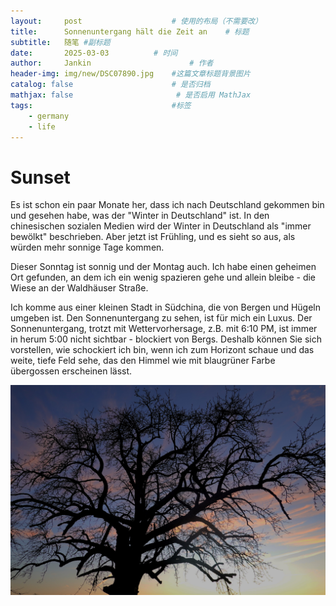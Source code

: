 ```yaml
---
layout:     post   				    # 使用的布局（不需要改）
title:      Sonnenuntergang hält die Zeit an  	# 标题 
subtitle:   随笔 #副标题
date:       2025-03-03 			# 时间
author:     Jankin 						# 作者
header-img: img/new/DSC07890.jpg 	#这篇文章标题背景图片
catalog: false 						# 是否归档
mathjax: false                       # 是否启用 MathJax
tags:								#标签
    - germany
    - life
---
```

# Sunset

Es ist schon ein paar Monate her, dass ich nach Deutschland gekommen bin und gesehen habe, was der "Winter in Deutschland" ist. In den chinesischen sozialen Medien wird der Winter in Deutschland als "immer bewölkt" beschrieben. Aber jetzt ist Frühling, und es sieht so aus, als würden mehr sonnige Tage kommen.

Dieser Sonntag ist sonnig und der Montag auch. Ich habe einen geheimen Ort gefunden, an dem ich ein wenig spazieren gehe und allein bleibe - die Wiese an der Waldhäuser Straße.

Ich komme aus einer kleinen Stadt in Südchina, die von Bergen und Hügeln umgeben ist. Den Sonnenuntergang zu sehen, ist für mich ein Luxus. Der Sonnenuntergang, trotzt mit Wettervorhersage, z.B. mit 6:10 PM, ist immer in herum 5:00 nicht sichtbar - blockiert von Bergs. Deshalb können Sie sich vorstellen, wie schockiert ich bin, wenn ich zum Horizont schaue und das weite, tiefe Feld sehe, das den Himmel wie mit blaugrüner Farbe übergossen erscheinen lässt.


![Sunset Image](/img/new/DSC07894.jpg)
